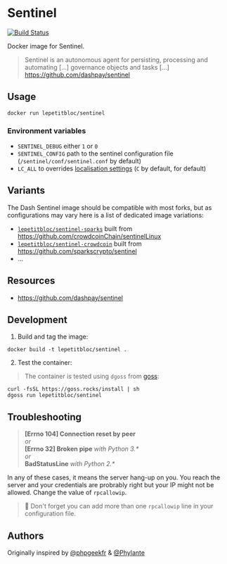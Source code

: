 # Sentinel

[![Build Status][travis-svg]][travis-url]

Docker image for Sentinel.

> Sentinel is an autonomous agent for persisting, processing and automating [...] governance objects and tasks [...]
> https://github.com/dashpay/sentinel

## Usage
```
docker run lepetitbloc/sentinel
```

### Environment variables
* `SENTINEL_DEBUG` either `1` or `0`
* `SENTINEL_CONFIG` path to the sentinel configuration file (`/sentinel/conf/sentinel.conf` by default)
* `LC_ALL` to overrides [localisation settings](https://www.gnu.org/software/gettext/manual/html_node/Locale-Environment-Variables.html#Locale-Environment-Variables) (`C` by default, for default)

## Variants
The Dash Sentinel image should be compatible with most forks, but as configurations may vary here is a list of dedicated image variations:
* [`lepetitbloc/sentinel-sparks`](https://hub.docker.com/r/lepetitbloc/sentinel-sparks/) built from https://github.com/crowdcoinChain/sentinelLinux
* [`lepetitbloc/sentinel-crowdcoin`](https://hub.docker.com/r/lepetitbloc/sentinel-crowdcoin/) built from https://github.com/sparkscrypto/sentinel
* ...

## Resources
* https://github.com/dashpay/sentinel

## Development
1. Build and tag the image:
```
docker build -t lepetitbloc/sentinel .
```

2. Test the container:
> The container is tested using `dgoss` from [goss](https://github.com/aelsabbahy/goss):
```
curl -fsSL https://goss.rocks/install | sh
dgoss run lepetitbloc/sentinel
```

## Troubleshooting
>**\[Errno 104] Connection reset by peer**  \
> *or*  \
>**\[Errno 32] Broken pipe** *with Python 3.\**  \
> *or*  \
>**BadStatusLine** *with Python 2.\**

In any of these cases, it means the server hang-up on you. You reach the server and your credentials are probrably right but your IP might not be allowed.
Change the value of `rpcallowip`.
> :pushpin: Don't forget you can add more than one `rpcallowip` line in your configuration file.

## Authors
Originally inspired by [@phpgeekfr](https://github.com/phpgeekfr) & [@Phylante](https://github.com/Phylante)

[travis-svg]: https://travis-ci.org/LePetitBloc/sentinel.svg?branch=master
[travis-url]: https://travis-ci.org/LePetitBloc/sentinel
